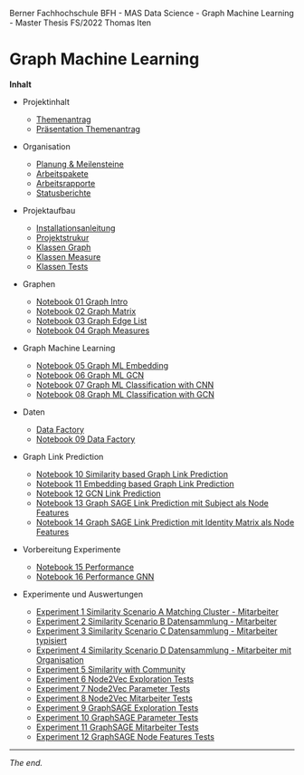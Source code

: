 Berner Fachhochschule BFH - MAS Data Science - Graph Machine Learning - Master Thesis FS/2022 Thomas Iten

# Graph Machine Learning

**Inhalt**

- Projektinhalt
  - [Themenantrag](doc/Themenantrag-MT-FS22-ThomasIten-V10-Public.pdf)
  - [Präsentation Themenantrag](doc/Themenantrag-Pr%C3%A4sentation-V10.pdf)

- Organisation
  - [Planung & Meilensteine](doc/planning.md)
  - [Arbeitspakete](doc/workpackages.md)
  - [Arbeitsrapporte](doc/workreports.md)
  - [Statusberichte](doc/statusreports.md)

- Projektaufbau
  - [Installationsanleitung](doc/installation.md)
  - [Projektstrukur](doc/structure.md)
  - [Klassen Graph](graph/) 
  - [Klassen Measure](measure/) 
  - [Klassen Tests](tests/)

- Graphen
  - [Notebook 01 Graph Intro](notebooks/nb01-graph-intro.ipynb)
  - [Notebook 02 Graph Matrix](notebooks/nb02-graph-matrix.ipynb)
  - [Notebook 03 Graph Edge List](notebooks/nb03-graph-edge-list.ipynb)
  - [Notebook 04 Graph Measures](notebooks/nb04-graph-measures.ipynb)

- Graph Machine Learning
  - [Notebook 05 Graph ML Embedding](notebooks/nb05-gml-embedding.ipynb)
  - [Notebook 06 Graph ML GCN](notebooks/nb06-gml-gcn-unsupervised-embedding.ipynb)
  - [Notebook 07 Graph ML Classification with CNN](notebooks/nb07-gml-cnn-supervised-graph-classification.ipynb)
  - [Notebook 08 Graph ML Classification with GCN](notebooks/nb08-gml-gcn-supervised-graph-classification.ipynb)
  
- Daten
  - [Data Factory](graph/data_factory.py)
  - [Notebook 09 Data Factory](notebooks/nb09-data-factory.ipynb)

- Graph Link Prediction
  - [Notebook 10 Similarity based Graph Link Prediction](notebooks/nb10-glp-similarity.ipynb)
  - [Notebook 11 Embedding based Graph Link Prediction](notebooks/nb11-glp-embedding.ipynb)
  - [Notebook 12 GCN Link Prediction](notebooks/nb12-glp-gcn.ipynb)
  - [Notebook 13 Graph SAGE Link Prediction mit Subject als Node Features](notebooks/nb13-glp-graph-sage-subject.ipynb)
  - [Notebook 14 Graph SAGE Link Prediction mit Identity Matrix als Node Features](notebooks/nb14-glp-graph-sage.ipynb)

- Vorbereitung Experimente
  - [Notebook 15 Performance](notebooks/nb15-performance.ipynb)
  - [Notebook 16 Performance GNN](notebooks/nb16-performance-gnn.ipynb)
- Experimente und Auswertungen
  - [Experiment 1 Similarity Scenario A Matching Cluster - Mitarbeiter](experiments/ex01-similarity-scenario-a.ipynb)
  - [Experiment 2 Similarity Scenario B Datensammlung - Mitarbeiter](experiments/ex02-similarity-scenario-b.ipynb)
  - [Experiment 3 Similarity Scenario C Datensammlung - Mitarbeiter typisiert](experiments/ex03-similarity-scenario-c.ipynb)
  - [Experiment 4 Similarity Scenario D Datensammlung - Mitarbeiter mit Organisation](experiments/ex04-similarity-scenario-d.ipynb)
  - [Experiment 5 Similarity with Community](experiments/ex05-similarity-community.ipynb)    
  - [Experiment 6 Node2Vec Exploration Tests](experiments/ex06-node2vec-exploration.ipynb) 
  - [Experiment 7 Node2Vec Parameter Tests](experiments/ex07-node2vec-params.ipynb) 
  - [Experiment 8 Node2Vec Mitarbeiter Tests](experiments/ex08-node2vec-employee.ipynb) 
  - [Experiment 9 GraphSAGE Exploration Tests](experiments/ex09-graphsage-exploration.ipynb) 
  - [Experiment 10 GraphSAGE Parameter Tests](experiments/ex10-graphsage-params.ipynb) 
  - [Experiment 11 GraphSAGE Mitarbeiter Tests](experiments/ex11-graphsage-employee.ipynb) 
  - [Experiment 12 GraphSAGE Node Features Tests](experiments/ex12-graphsage-features.ipynb) 
---
_The end._
